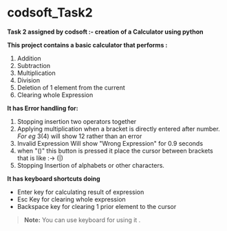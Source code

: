 # codsoft_Task2
**Task 2 assigned by codsoft :- creation of a Calculator using python**

**This project contains a basic calculator that performs :**
  1. Addition
  2. Subtraction
  3. Multiplication
  4. Division
  5. Deletion of 1 element from the current
  6. Clearing whole Expression
  
**It has Error handling for:**
  1. Stopping insertion two operators together
  2. Applying multiplication when a bracket is directly entered after number. _For eg_ 3(4) will show 12 rather than an error
  3. Invalid Expression Will show "Wrong Expression" for 0.9 seconds
  4. when "()" this button is pressed it place the cursor between brackets that is like :-> (|) 
  5. Stopping Insertion of alphabets or other characters.
  
**It has keyboard shortcuts doing**
  - Enter key for calculating result of expression
  - Esc Key for clearing whole expression
  - Backspace key for clearing 1 prior element to the cursor
> **Note:** You can use keyboard for using it .
